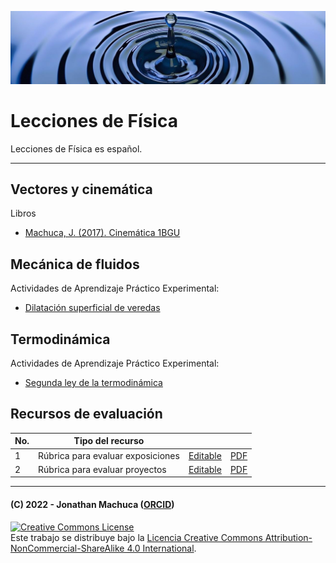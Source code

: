 ![Banner](src/water_banner-m.jpg)

# Lecciones de Física

Lecciones de Física es español.

-----

## Vectores y cinemática

Libros

- [Machuca, J. (2017). Cinemática 1BGU](https://github.com/jamydx/lecciones-de-fisica/blob/main/Cinematica/Machuca_2018_Cinemática_1BGU.pdf)

## Mecánica de fluidos

Actividades de Aprendizaje Práctico Experimental:

- [Dilatación superficial de veredas](https://github.com/jamydx/lecciones-de-fisica/blob/main/Mecanica_fluidos/APE_U2_Dilatacion_superficial-rev1.pdf)

## Termodinámica

Actividades de Aprendizaje Práctico Experimental:

- [Segunda ley de la termodinámica](https://github.com/jamydx/lecciones-de-fisica/blob/main/Termodinamica/APE3_U3_2a_ley_termodinamica.pdf)

## Recursos de evaluación

| No.  | Tipo del recurso                  |                                                              |                                                              |
| ---- | --------------------------------- | ------------------------------------------------------------ | ------------------------------------------------------------ |
| 1    | Rúbrica para evaluar exposiciones | [Editable](https://github.com/jamydx/lecciones-de-fisica/blob/main/Recursos_evaluacion/Rubrica_exposicion.md) | [PDF](https://github.com/jamydx/lecciones-de-fisica/blob/main/Recursos_evaluacion/Rubrica_exposicion.pdf) |
| 2    | Rúbrica para evaluar proyectos    | [Editable](https://github.com/jamydx/lecciones-de-fisica/blob/main/Recursos_evaluacion/Rubrica_proyectos.md) | [PDF](https://github.com/jamydx/lecciones-de-fisica/blob/main/Recursos_evaluacion/Rubrica_proyectos.pdf) |


-----
#### (C) 2022 - Jonathan Machuca ([ORCID](https://orcid.org/0000-0002-3632-9348))

<a rel="license" href="http://creativecommons.org/licenses/by-nc-sa/4.0/"><img alt="Creative Commons License" style="border-width:0" src="https://i.creativecommons.org/l/by-nc-sa/4.0/88x31.png" /></a><br />Este trabajo se distribuye bajo la <a rel="license" href="http://creativecommons.org/licenses/by-nc-sa/4.0/">Licencia Creative Commons Attribution-NonCommercial-ShareAlike 4.0 International</a>.
